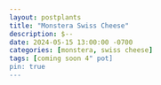 ```yaml
---
layout: postplants
title: "Monstera Swiss Cheese"
description: $--
date: 2024-05-15 13:00:00 -0700
categories: [monstera, swiss cheese]
tags: [coming soon 4" pot]
pin: true
---
```

